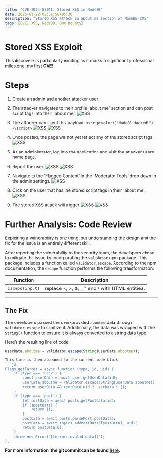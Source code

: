 ```yaml
---
title: "CVE-2024-57041: Stored XSS in NodeBB"
date: 2025-01-22T02:01:58+05:30
description: "Stored XSS attack in about me section of NodeBB CMS"
tags: [CVE, XSS, NodeBB, Bug Bounty]
---
```


# Stored XSS Exploit
This discovery is particularly exciting as it marks a significant professional milestone: my first **CVE**!
# Steps

1. Create an admin and another attacker user. 
2. The attacker navigates to their profile 'about me' section and can post script tags into their 'about me'. 
![XSS](/images/Image-1.png "XSS")

3. The attacker can inject this payload: `<script>alert("NodeBB Hacked!")</script>`
![XSS](/images/Image-2.png "XSS")
![XSS](/images/Image-3.png "XSS")

4. Once posted, the page will not yet reflect any of the stored script tags.
![XSS](/images/Image-4.png "XSS")

5. As an administrator, log into the application and visit the attacker users home page.
6. Report the user.
![XSS](/images/Image-5.png "XSS")
![XSS](/images/Image-6.png "XSS")

7. Navigate to the 'Flagged Content' in the 'Moderator Tools' drop down in the admin settings.
![XSS](/images/Image-7.png "XSS")

8. Click on the user that has the stored script tags in their 'about me'.
![XSS](/images/Image-8.png "XSS")

9. The stored XSS attack will trigger
![XSS](/images/Image-9.png "XSS")
![XSS](/images/Image-10.png "XSS")

# Further Analysis: Code Review  

Exploiting a vulnerability is one thing, but understanding the design and the fix for the issue is an entirely different skill.  

After reporting the vulnerability to the security team, the developers chose to mitigate the issue by incorporating the `validator` npm package. This package includes a function called `validator.escape`. According to the npm documentation, the `escape` function performs the following transformation:  

| **Function** | **Description** |  
|--------------|-----------------|  
| `escape(input)` | replace <, >, &, ', " and / with HTML entities. |  

---

## The Fix  

The developers passed the user-provided `aboutme` data through `validator.escape` to sanitize it. Additionally, the data was wrapped with the `String()` function to ensure it is always converted to a string data type. 

Here’s the resulting line of code:  
```js
userData.aboutme = validator.escape(String(userData.aboutme));

This line is then appeaned to the current code block
```js
Flags.getTarget = async function (type, id, uid) {
	if (type === 'user') {
		const userData = await user.getUserData(id);
		userData.aboutme = validator.escape(String(userData.aboutme));
		return userData && userData.uid ? userData : {};
	}
	if (type === 'post') {
		let postData = await posts.getPostData(id);
		if (!postData) {
			return {};
		}
		postData = await posts.parsePost(postData);
		postData = await topics.addPostData([postData], uid);
		return postData[0];
	}
	throw new Error('[[error:invalid-data]]');
};
```
**For more information, the git commit can be found [here](https://github.com/NodeBB/NodeBB/commit/4e69bff72fd04779064d37e46a43080e6c328adf#diff-f8a95295d65e646899037d5003a6a30fe85c0549f18033eaf9815fece7b6e61dR669).**
